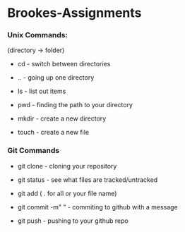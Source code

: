 # Brookes-Assignments

### Unix Commands:

(directory -> folder)

* cd - switch between directories

* .. - going up one directory

* ls - list out items 

* pwd - finding the path to your directory

* mkdir - create a new directory

* touch - create a new file

### Git Commands

* git clone <link> - cloning your repository

* git status - see what files are tracked/untracked 

* git add ( . for all or your file name) 

* git commit -m" " - commiting to github with a message

* git push - pushing to your github repo
